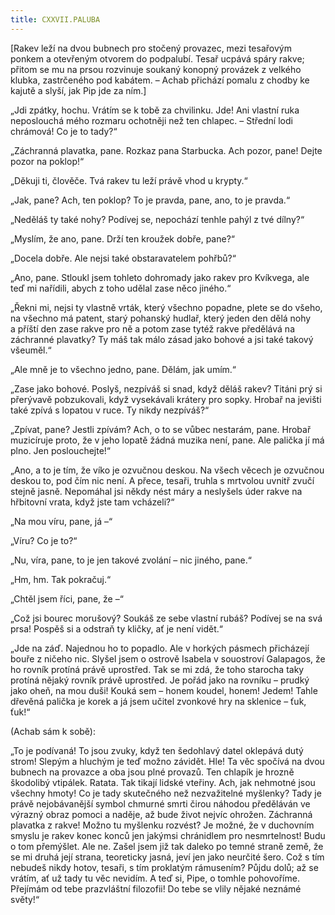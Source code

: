 ```yaml
---
title: CXXVII.PALUBA
---
```


\[Rakev leží na dvou bubnech pro stočený provazec, mezi tesařovým ponkem a otevřeným otvorem do podpalubí. Tesař ucpává spáry rakve; přitom se mu na prsou rozvinuje soukaný konopný provázek z velkého klubka, zastrčeného pod kabátem. – Achab přichází pomalu z chodby ke kajutě a slyší, jak Pip jde za ním.\]

„Jdi zpátky, hochu. Vrátím se k tobě za chvilinku. Jde! Ani vlastní ruka neposlouchá mého rozmaru ochotněji než ten chlapec. – Střední lodi chrámová! Co je to tady?“

„Záchranná plavatka, pane. Rozkaz pana Starbucka. Ach pozor, pane! Dejte pozor na poklop!“

„Děkuji ti, člověče. Tvá rakev tu leží právě vhod u krypty.“

„Jak, pane? Ach, ten poklop? To je pravda, pane, ano, to je pravda.“

„Neděláš ty také nohy? Podívej se, nepochází tenhle pahýl z tvé dílny?“

„Myslím, že ano, pane. Drží ten kroužek dobře, pane?“

„Docela dobře. Ale nejsi také obstaravatelem pohřbů?“

„Ano, pane. Stloukl jsem tohleto dohromady jako rakev pro Kvíkvega, ale teď mi nařídili, abych z toho udělal zase něco jiného.“

„Řekni mi, nejsi ty vlastně vrták, který všechno popadne, plete se do všeho, na všechno má patent, starý pohanský hudlař, který jeden den dělá nohy a příští den zase rakve pro ně a potom zase tytéž rakve předělává na záchranné plavatky? Ty máš tak málo zásad jako bohové a jsi také takový všeuměl.“

„Ale mně je to všechno jedno, pane. Dělám, jak umím.“

„Zase jako bohové. Poslyš, nezpíváš si snad, když děláš rakev? Titáni prý si přerývavě pobzukovali, když vysekávali krátery pro sopky. Hrobař na jevišti také zpívá s lopatou v ruce. Ty nikdy nezpíváš?“

„Zpívat, pane? Jestli zpívám? Ach, o to se vůbec nestarám, pane. Hrobař muzicíruje proto, že v jeho lopatě žádná muzika není, pane. Ale palička jí má plno. Jen poslouchejte!“

„Ano, a to je tím, že víko je ozvučnou deskou. Na všech věcech je ozvučnou deskou to, pod čím nic není. A přece, tesaři, truhla s mrtvolou uvnitř zvučí stejně jasně. Nepomáhal jsi někdy nést máry a neslyšels úder rakve na hřbitovní vrata, když jste tam vchá­zeli?“

„Na mou víru, pane, já –“

„Víru? Co je to?“

„Nu, víra, pane, to je jen takové zvolání – nic jiného, pane.“

„Hm, hm. Tak pokračuj.“

„Chtěl jsem říci, pane, že –“

„Což jsi bourec morušový? Soukáš ze sebe vlastní rubáš? Podívej se na svá prsa! Pospěš si a odstraň ty kličky, ať je není vidět.“

„Jde na záď. Najednou ho to popadlo. Ale v horkých pásmech přicházejí bouře z ničeho nic. Slyšel jsem o ostrově Isabela v sou­ostroví Galapagos, že ho rovník protíná právě uprostřed. Tak se mi zdá, že toho starocha taky protíná nějaký rovník právě uprostřed. Je pořád jako na rovníku – prudký jako oheň, na mou duši! Kouká sem – honem koudel, honem! Jedem! Tahle dřevěná palička je korek a já jsem učitel zvonkové hry na sklenice – ťuk, ťuk!“

(Achab sám k sobě):

„To je podívaná! To jsou zvuky, když ten šedohlavý datel oklepává dutý strom! Slepým a hluchým je teď možno závidět. Hle! Ta věc spočívá na dvou bubnech na provazce a oba jsou plné provazů. Ten chlapík je hrozně škodolibý vtipálek. Ratata. Tak tikají lidské vteřiny. Ach, jak nehmotné jsou všechny hmoty! Co je tady skutečného než nezvažitelné myšlenky? Tady je právě nejobávanější symbol chmurné smrti čirou náhodou předěláván ve výrazný obraz pomoci a naděje, až bude život nejvíc ohrožen. Záchranná plavatka z rakve! Možno tu myšlenku rozvést? Je možné, že v duchovním smyslu je rakev konec konců jen jakýmsi chránidlem pro nesmrtelnost! Budu o tom přemýšlet. Ale ne. Zašel jsem již tak daleko po temné straně země, že se mi druhá její strana, teoreticky jasná, jeví jen jako neurčité šero. Což s tím nebudeš nikdy hotov, tesaři, s tím proklatým rámusením? Půjdu dolů; až se vrátím, ať už tady tu věc nevidím. A teď si, Pipe, o tomhle pohovoříme. Přejímám od tebe prazvláštní filozofii! Do tebe se vlily nějaké neznámé světy!“

